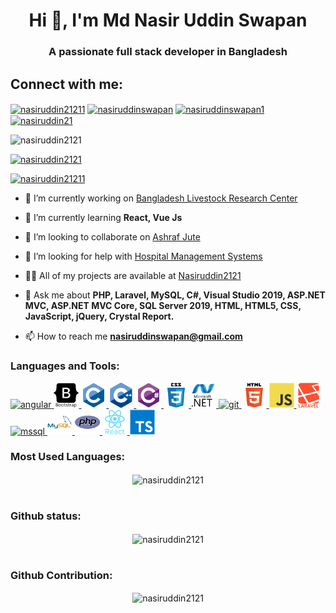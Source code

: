 

<h1 align="center">Hi 👋, I'm Md Nasir Uddin Swapan</h1>
<h3 align="center">A passionate full stack developer in Bangladesh</h3>

<h2 align="left">Connect with me:</h2>
<p align="left">
<a href="https://twitter.com/nasiruddin21211" target="blank"><img align="center" src="https://raw.githubusercontent.com/rahuldkjain/github-profile-readme-generator/master/src/images/icons/Social/twitter.svg" alt="nasiruddin21211" height="30" width="40" /></a>
<a href="https://linkedin.com/in/nasiruddinswapan" target="blank"><img align="center" src="https://raw.githubusercontent.com/rahuldkjain/github-profile-readme-generator/master/src/images/icons/Social/linked-in-alt.svg" alt="nasiruddinswapan" height="30" width="40" /></a>
<a href="https://fb.com/nasiruddinswapan1" target="blank"><img align="center" src="https://raw.githubusercontent.com/rahuldkjain/github-profile-readme-generator/master/src/images/icons/Social/facebook.svg" alt="nasiruddinswapan1" height="30" width="40" /></a>
<a href="https://instagram.com/nasiruddin21" target="blank"><img align="center" src="https://raw.githubusercontent.com/rahuldkjain/github-profile-readme-generator/master/src/images/icons/Social/instagram.svg" alt="nasiruddin21" height="30" width="40" /></a>
</p>

<p align="left"> <img src="https://komarev.com/ghpvc/?username=nasiruddin2121&label=Profile%20views&color=0e75b6&style=flat" alt="nasiruddin2121" /> </p>

<p align="left"> <a href="https://github.com/ryo-ma/github-profile-trophy"><img src="https://github-profile-trophy.vercel.app/?username=nasiruddin2121" alt="nasiruddin2121" /></a> </p>

<p align="left"> <a href="https://twitter.com/nasiruddin21211" target="blank"><img src="https://img.shields.io/twitter/follow/nasiruddin21211?logo=twitter&style=for-the-badge" alt="nasiruddin21211" /></a> </p>

- 🔭 I’m currently working on [Bangladesh Livestock Research Center](https://app-blri.org/login)

- 🌱 I’m currently learning **React, Vue Js**

- 👯 I’m looking to collaborate on [Ashraf Jute](https://ashrafjute.com/)

- 🤝 I’m looking for help with [Hospital Management Systems](http://113.11.120.202:35899)

- 👨‍💻 All of my projects are available at [Nasiruddin2121](Nasiruddin2121)

- 💬 Ask me about **PHP, Laravel, MySQL, C#, Visual Studio 2019, ASP.NET MVC, ASP.NET MVC Core, SQL Server 2019, HTML, HTML5, CSS, JavaScript, jQuery, Crystal Report.**

- 📫 How to reach me **nasiruddinswapan@gmail.com**



<h3 align="left">Languages and Tools:</h3>
<p align="left"> <a href="https://angular.io" target="_blank" rel="noreferrer"> <img src="https://angular.io/assets/images/logos/angular/angular.svg" alt="angular" width="40" height="40"/> </a> <a href="https://getbootstrap.com" target="_blank" rel="noreferrer"> <img src="https://raw.githubusercontent.com/devicons/devicon/master/icons/bootstrap/bootstrap-plain-wordmark.svg" alt="bootstrap" width="40" height="40"/> </a> <a href="https://www.cprogramming.com/" target="_blank" rel="noreferrer"> <img src="https://raw.githubusercontent.com/devicons/devicon/master/icons/c/c-original.svg" alt="c" width="40" height="40"/> </a> <a href="https://www.w3schools.com/cpp/" target="_blank" rel="noreferrer"> <img src="https://raw.githubusercontent.com/devicons/devicon/master/icons/cplusplus/cplusplus-original.svg" alt="cplusplus" width="40" height="40"/> </a> <a href="https://www.w3schools.com/cs/" target="_blank" rel="noreferrer"> <img src="https://raw.githubusercontent.com/devicons/devicon/master/icons/csharp/csharp-original.svg" alt="csharp" width="40" height="40"/> </a> <a href="https://www.w3schools.com/css/" target="_blank" rel="noreferrer"> <img src="https://raw.githubusercontent.com/devicons/devicon/master/icons/css3/css3-original-wordmark.svg" alt="css3" width="40" height="40"/> </a> <a href="https://dotnet.microsoft.com/" target="_blank" rel="noreferrer"> <img src="https://raw.githubusercontent.com/devicons/devicon/master/icons/dot-net/dot-net-original-wordmark.svg" alt="dotnet" width="40" height="40"/> </a> <a href="https://git-scm.com/" target="_blank" rel="noreferrer"> <img src="https://www.vectorlogo.zone/logos/git-scm/git-scm-icon.svg" alt="git" width="40" height="40"/> </a> <a href="https://www.w3.org/html/" target="_blank" rel="noreferrer"> <img src="https://raw.githubusercontent.com/devicons/devicon/master/icons/html5/html5-original-wordmark.svg" alt="html5" width="40" height="40"/> </a> <a href="https://developer.mozilla.org/en-US/docs/Web/JavaScript" target="_blank" rel="noreferrer"> <img src="https://raw.githubusercontent.com/devicons/devicon/master/icons/javascript/javascript-original.svg" alt="javascript" width="40" height="40"/> </a> <a href="https://laravel.com/" target="_blank" rel="noreferrer"> <img src="https://raw.githubusercontent.com/devicons/devicon/master/icons/laravel/laravel-plain-wordmark.svg" alt="laravel" width="40" height="40"/> </a> <a href="https://www.microsoft.com/en-us/sql-server" target="_blank" rel="noreferrer"> <img src="https://www.svgrepo.com/show/303229/microsoft-sql-server-logo.svg" alt="mssql" width="40" height="40"/> </a> <a href="https://www.mysql.com/" target="_blank" rel="noreferrer"> <img src="https://raw.githubusercontent.com/devicons/devicon/master/icons/mysql/mysql-original-wordmark.svg" alt="mysql" width="40" height="40"/> </a> <a href="https://www.php.net" target="_blank" rel="noreferrer"> <img src="https://raw.githubusercontent.com/devicons/devicon/master/icons/php/php-original.svg" alt="php" width="40" height="40"/> </a> <a href="https://reactjs.org/" target="_blank" rel="noreferrer"> <img src="https://raw.githubusercontent.com/devicons/devicon/master/icons/react/react-original-wordmark.svg" alt="react" width="40" height="40"/> </a> <a href="https://www.typescriptlang.org/" target="_blank" rel="noreferrer"> <img src="https://raw.githubusercontent.com/devicons/devicon/master/icons/typescript/typescript-original.svg" alt="typescript" width="40" height="40"/> </a> </p>

<h3 align="left">Most Used Languages:</h3>
<div align="center"><img align="center" src="https://github-readme-stats.vercel.app/api/top-langs?username=nasiruddin2121&show_icons=true&locale=en&layout=compact" alt="nasiruddin2121" /></div> <br/>

<h3 align="left">Github status:</h3>
<div align="center"><img align="center" src="https://github-readme-stats.vercel.app/api?username=nasiruddin2121&show_icons=true&locale=en" alt="nasiruddin2121" /></div><br/>

<h3 align="left">Github Contribution:</h3>
<div align="center"><img align="center" src="https://github-readme-streak-stats.herokuapp.com/?user=nasiruddin2121&" alt="nasiruddin2121" /></div>

